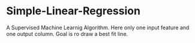 # Simple-Linear-Regression
A Supervised Machine Learnig Algorithm.
Here only one input feature and one output column.
Goal is ro draw a best fit line.
